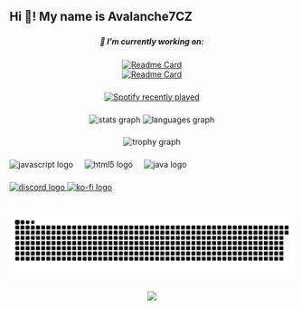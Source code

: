 <h2 align="left">Hi 👋! My name is Avalanche7CZ</h2>

###
<div align="center">

##### 🔭 I’m currently working on: <br>
[![Readme Card](https://github-readme-stats.vercel.app/api/pin/?username=Avalanche7CZ&repo=ForgeAnnouncements&theme=dracula)](https://github.com/Avalanche7CZ/ForgeAnnouncements)<br>
[![Readme Card](https://github-readme-stats.vercel.app/api/pin/?username=Whitelistr&repo=Whitelistr-Interlink&theme=dracula)](https://github.com/Whitelistr/Whitelistr-Interlink/tree/forge/1.7.10)<br>

###

<div align="center">
  <a href="https://open.spotify.com/user/prn5rekptizl13lhh0rj3k8qi">
    <img src="https://spotify-recently-played-readme.vercel.app/api?user=prn5rekptizl13lhh0rj3k8qi&count=1&unique=false" alt="Spotify recently played"  />
  </a>
</div>

###

<div align="center">
  <img src="https://github-readme-stats.vercel.app/api?username=Avalanche7CZ&hide_title=false&hide_rank=false&show_icons=true&include_all_commits=true&count_private=true&disable_animations=false&theme=dracula&locale=en&hide_border=false" height="150" alt="stats graph"  />
  <img src="https://github-readme-stats.vercel.app/api/top-langs?username=Avalanche7CZ&locale=en&hide_title=false&layout=compact&card_width=320&langs_count=5&theme=dracula&hide_border=false" height="150" alt="languages graph"  />
</div>

###

<div align="center">
  <img src="https://github-profile-trophy.vercel.app?username=Avalanche7CZ&theme=dracula&column=-1&row=1&margin-w=8&margin-h=8&no-bg=false&no-frame=false&order=4" height="150" alt="trophy graph"  />
</div>

###

<div align="left">
  <img src="https://cdn.jsdelivr.net/gh/devicons/devicon/icons/javascript/javascript-original.svg" height="30" alt="javascript logo"  />
  <img width="12" />
  <img src="https://cdn.jsdelivr.net/gh/devicons/devicon/icons/html5/html5-original.svg" height="30" alt="html5 logo"  />
  <img width="12" />
  <img src="https://cdn.jsdelivr.net/gh/devicons/devicon/icons/java/java-original.svg" height="30" alt="java logo"  />
</div>

###

<div align="left">
  <a href="https://discordapp.com/users/338669370656161792" target="_blank">
    <img src="https://img.shields.io/static/v1?message=Discord&logo=discord&label=&color=7289DA&logoColor=white&labelColor=&style=for-the-badge" height="35" alt="discord logo"  />
  </a>
  <a href="https://ko-fi.com/avalanche7cz" target="_blank">
    <img src="https://img.shields.io/static/v1?message=Ko-fi&logo=ko-fi&label=&color=F16061&logoColor=white&labelColor=&style=for-the-badge" height="35" alt="ko-fi logo"  />
  </a>
</div>

###

<br clear="both">

<img src="https://raw.githubusercontent.com/Avalanche7CZ/Avalanche7CZ/output/snake.svg" alt="Snake animation" />

###

<div align="center">
  <img src="https://profile-counter.glitch.me/Avalanche7CZ/count.svg?"  />
</div>

###
